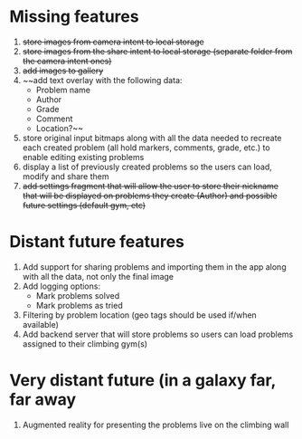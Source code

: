 # Missing features
1. ~~store images from camera intent to local storage~~
2. ~~store images from the share intent to local storage (separate folder from the camera intent ones)~~
3. ~~add images to gallery~~
4. ~~add text overlay with the following data:
	* Problem name
	* Author
	* Grade
	* Comment
	* Location?~~
5. store original input bitmaps along with all the data needed to recreate each created problem (all hold markers, comments, grade, etc.) to enable editing existing problems
6. display a list of previously created problems so the users can load, modify and share them
7. ~~add settings fragment that will allow the user to store their nickname that will be displayed on problems they create (Author) and possible future settings (default gym, etc)~~

# Distant future features
1. Add support for sharing problems and importing them in the app along with all the data, not only the final image
2. Add logging options:
	* Mark problems solved
	* Mark problems as tried
3. Filtering by problem location (geo tags should be used if/when available)
4. Add backend server that will store problems so users can load problems assigned to their climbing gym(s)

# Very distant future (in a galaxy far, far away
1. Augmented reality for presenting the problems live on the climbing wall

